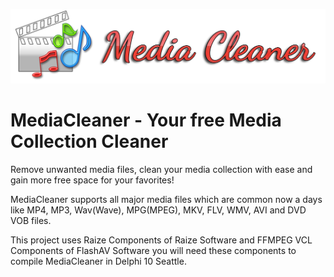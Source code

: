 ![](https://github.com/amjadtbssm/MediaCleaner/raw/master/MCBanner.png)
# MediaCleaner - Your free Media Collection Cleaner

Remove unwanted media files, clean your media collection with ease and gain more free space for your favorites! 

MediaCleaner supports all major media files which are common now a days like MP4, MP3, Wav(Wave), MPG(MPEG), MKV, FLV, WMV, AVI and DVD VOB files.

This project uses Raize Components of Raize Software and FFMPEG VCL Components of FlashAV Software you will need these components to compile MediaCleaner in Delphi 10 Seattle.